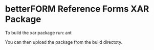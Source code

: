 betterFORM Reference Forms XAR Package
======================================

To build the xar package run:
  ant 

You can then upload the package from the build directoty.

